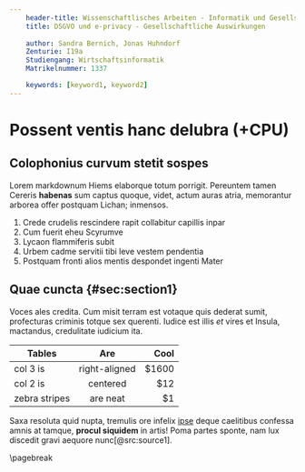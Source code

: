 ```yaml
---
    header-title: Wissenschaftlisches Arbeiten - Informatik und Gesellschaft
    title: DSGVO und e-privacy - Gesellschaftliche Auswirkungen
    
    author: Sandra Bernich, Jonas Huhndorf
    Zenturie: I19a
    Studiengang: Wirtschaftsinformatik
    Matrikelnummer: 1337

    keywords: [keyword1, keyword2]
---
```


# Possent ventis hanc delubra (+CPU)

## Colophonius curvum stetit sospes

Lorem markdownum Hiems elaborque totum porrigit. Pereuntem tamen Cereris
**habenas** sum captus quoque, videt, actum auras atria, memorantur arborea
offer postquam Lichan; inmensos.

1. Crede crudelis rescindere rapit collabitur capillis inpar
2. Cum fuerit eheu Scyrumve
3. Lycaon flammiferis subit
4. Urbem cadme servitii tibi leve vestem pendentia
5. Postquam fronti alios mentis despondet ingenti Mater

## Quae cuncta {#sec:section1}

Voces ales credita. Cum misit terram est votaque quis dederat sumit, profecturas
criminis totque sex querenti. Iudice est illis *et* vires et Insula, mactandus,
credulitate iudicium ita.

| Tables        |      Are      |  Cool |
|---------------|:-------------:|------:|
| col 3 is      | right-aligned | $1600 |
| col 2 is      |   centered    |   $12 |
| zebra stripes |   are neat    |    $1 |

Saxa resoluta quid nupta, tremulis ore infelix
[ipse](http://urbes-caede.org/siccaveratadversum) deque caelitibus confessa
amnis at tamque, **procul siquidem** in artis! Poma partes sponte, nam lux
discedit gravi aequore nunc[@src:source1].

\pagebreak
